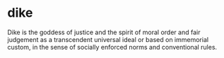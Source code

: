 
# dike

 Dike is the goddess of justice and the spirit of moral order and fair judgement as a transcendent universal ideal or based on immemorial custom, in the sense of socially enforced norms and conventional rules.

